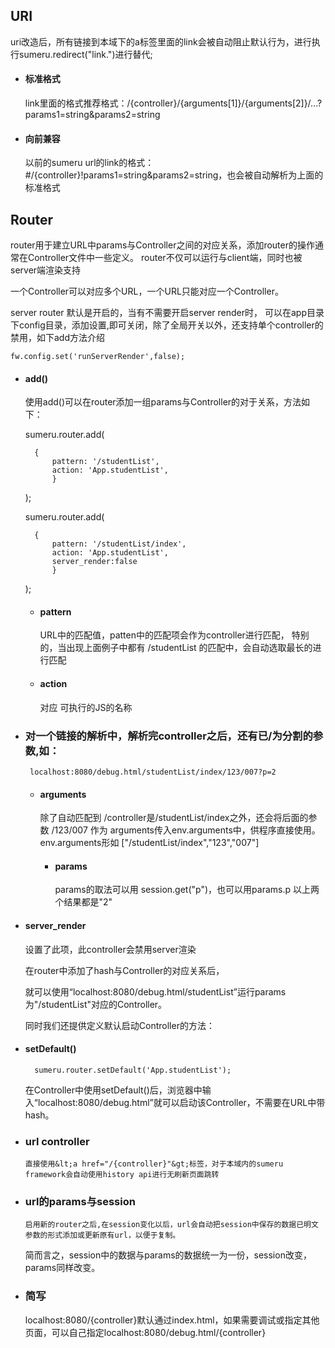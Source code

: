## URI

uri改造后，所有链接到本域下的a标签里面的link会被自动阻止默认行为，进行执行sumeru.redirect("link.")进行替代;

* #### 标准格式
  link里面的格式推荐格式：/{controller}/{arguments[1]}/{arguments[2]}/...?params1=string&params2=string

* #### 向前兼容
  以前的sumeru url的link的格式：#/{controller}!params1=string&params2=string，也会被自动解析为上面的标准格式

## Router

router用于建立URL中params与Controller之间的对应关系，添加router的操作通常在Controller文件中一些定义。
router不仅可以运行与client端，同时也被server端渲染支持

一个Controller可以对应多个URL，一个URL只能对应一个Controller。

server router 默认是开启的，当有不需要开启server render时，
可以在app目录下config目录，添加设置,即可关闭，除了全局开关以外，还支持单个controller的禁用，如下add方法介绍

	fw.config.set('runServerRender',false);


* #### add()

  使用add()可以在router添加一组params与Controller的对于关系，方法如下：

	sumeru.router.add(

		{
			pattern: '/studentList',
			action: 'App.studentList',
      		}

	);
  
  	sumeru.router.add(

  		{
			pattern: '/studentList/index',
			action: 'App.studentList',
			server_render:false
      		}

	);

	* #### pattern

		URL中的匹配值，patten中的匹配项会作为controller进行匹配，
		特别的，当出现上面例子中都有 /studentList 的匹配中，会自动选取最长的进行匹配
    
	* #### action

		对应 可执行的JS的名称
	
 * ### 对一个链接的解析中，解析完controller之后，还有已/为分割的参数,如：
	
		localhost:8080/debug.html/studentList/index/123/007?p=2
		
	* #### arguments

		除了自动匹配到 /controller是/studentList/index之外，还会将后面的参数 /123/007 作为
		arguments传入env.arguments中，供程序直接使用。 
		env.arguments形如
		["/studentList/index","123","007"]
       
       * #### params
       		params的取法可以用
       		session.get("p")，也可以用params.p  以上两个结果都是"2"
       
  * #### server_render

	设置了此项，此controller会禁用server渲染
	
	在router中添加了hash与Controller的对应关系后，
	
	就可以使用“localhost:8080/debug.html/studentList”运行params为"/studentList"对应的Controller。

	同时我们还提供定义默认启动Controller的方法：

* #### setDefault()

		sumeru.router.setDefault('App.studentList');
	
	在Controller中使用setDefault()后，浏览器中输入“localhost:8080/debug.html”就可以启动该Controller，不需要在URL中带hash。

* ### url controller
      直接使用&lt;a href="/{controller}"&gt;标签，对于本域内的sumeru framework会自动使用history api进行无刷新页面跳转
      
* ### url的params与session
      启用新的router之后,在session变化以后，url会自动把session中保存的数据已明文参数的形式添加或更新原有url，以便于复制。
	简而言之，session中的数据与params的数据统一为一份，session改变，params同样改变。	

* ### 简写
    localhost:8080/{controller}默认通过index.html，如果需要调试或指定其他页面，可以自己指定localhost:8080/debug.html/{controller}
  
